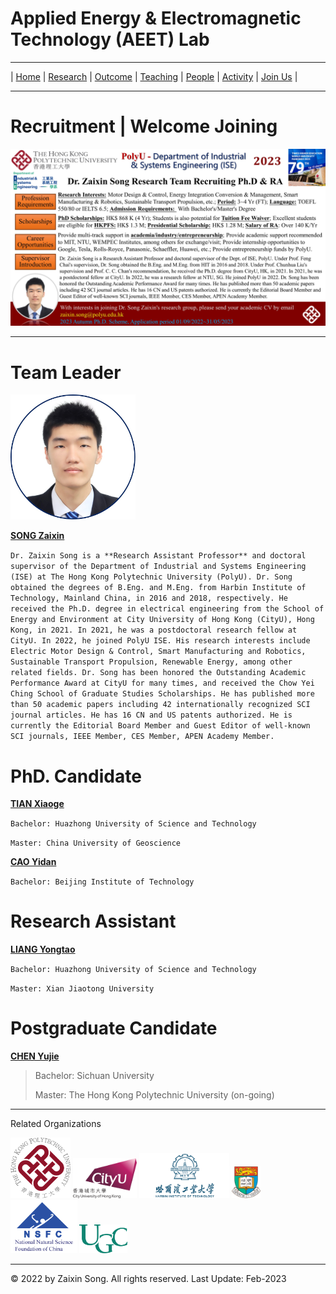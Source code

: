 # Applied Energy & Electromagnetic Technology (AEET) Lab

---

| [Home](https://songzaixin.github.io/aeet-home/)  | [Research](https://songzaixin.github.io/aeet-research/) | [Outcome](https://songzaixin.github.io/aeet-outcome/) | [Teaching](https://songzaixin.github.io/aeet-teaching/) | [People](https://songzaixin.github.io/aeet-people/) | [Activity](https://songzaixin.github.io/aeet-activity/) | [Join Us](https://songzaixin.github.io/aeet-joinus/) |

---

# Recruitment | Welcome Joining

<div align=left>
<img src="https://github.com/songzaixin/aeet-people/raw/main/image/people-ad.jpg" style="zoom:50%;" />
</div>


---

# Team Leader

<div align=left>
<img src="https://github.com/songzaixin/aeet-home/raw/zxs-patch-cv/image/icon1.jpg" style="height:200px" />
</div>

**<u>SONG Zaixin</u>**

``Dr. Zaixin Song is a **Research Assistant Professor** and doctoral supervisor of the Department of Industrial and Systems Engineering (ISE) at The Hong Kong Polytechnic University (PolyU). Dr. Song obtained the degrees of B.Eng. and M.Eng. from Harbin Institute of Technology, Mainland China, in 2016 and 2018, respectively. He received the Ph.D. degree in electrical engineering from the School of Energy and Environment at City University of Hong Kong (CityU), Hong Kong, in 2021. In 2021, he was a postdoctoral research fellow at CityU. In 2022, he joined PolyU ISE. His research interests include Electric Motor Design & Control, Smart Manufacturing and Robotics, Sustainable Transport Propulsion, Renewable Energy, among other related fields. Dr. Song has been honored the Outstanding Academic Performance Award at CityU for many times, and received the Chow Yei Ching School of Graduate Studies Scholarships. He has published more than 50 academic papers including 42 internationally recognized SCI journal articles. He has 16 CN and US patents authorized. He is currently the Editorial Board Member and Guest Editor of well-known SCI journals, IEEE Member, CES Member, APEN Academy Member.``

# PhD. Candidate

**<u>TIAN Xiaoge</u>**

``Bachelor: Huazhong University of Science and Technology``

``Master: China University of Geoscience``

**<u>CAO Yidan</u>**

``Bachelor: Beijing Institute of Technology``

# Research Assistant

**<u>LIANG Yongtao</u>**

``Bachelor: Huazhong University of Science and Technology``

``Master: Xian Jiaotong University``

# Postgraduate Candidate

**<u>CHEN Yujie</u>**

> Bachelor: Sichuan University
>
> Master: The Hong Kong Polytechnic University (on-going)

---

Related Organizations

<div align=left>
<img src="https://github.com/songzaixin/aeet-home/raw/zxs-patch-cv/image/logo-polyu.png" alt="image-cityu" style="zoom:15%;" />
<img src="https://github.com/songzaixin/aeet-home/raw/zxs-patch-cv/image/logo-cityu.png" alt="image-cityu" style="zoom:10%;" />
<img src="https://github.com/songzaixin/aeet-home/raw/zxs-patch-cv/image/logo-hit.png" alt="image-hit" style="zoom:40%;" />
<img src="https://github.com/songzaixin/aeet-home/raw/zxs-patch-cv/image/logo-hku.png" alt="image-hku" style="zoom:5%;" />
<img src="https://github.com/songzaixin/aeet-home/raw/zxs-patch-cv/image/logo-nsfc.png" alt="image-nsfc" style="zoom:30%;" />
<img src="https://github.com/songzaixin/aeet-home/raw/zxs-patch-cv/image/logo-ugc.png" alt="image-ugc" style="zoom:7.5%;" />
</div>



---

© 2022 by Zaixin Song. All rights reserved. 
Last Update: Feb-2023

